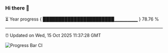 ### Hi there 👋

⏳ Year progress { ███████████████████████▁▁▁▁▁▁▁ } 78.76 %

---

⏰ Updated on Wed, 15 Oct 2025 11:37:28 GMT

![Progress Bar CI](https://github.com/IshwaranRudhara/GIT-ACTION/workflows/Progress%20Bar%20CI/badge.svg)
